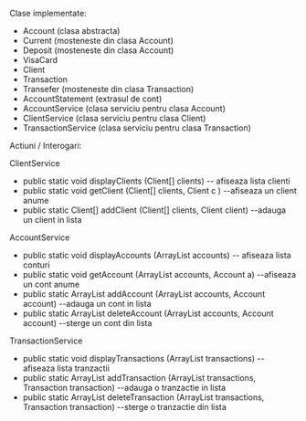 Clase implementate:

- Account (clasa abstracta)
- Current (mosteneste din clasa Account)
- Deposit (mosteneste din clasa Account)
- VisaCard 
- Client
- Transaction
- Transefer (mosteneste din clasa Transaction)
- AccountStatement (extrasul de cont)
- AccountService (clasa serviciu pentru clasa Account)
- ClientService (clasa serviciu pentru clasa Client)
- TransactionService (clasa serviciu pentru clasa Transaction)

Actiuni / Interogari:

ClientService
-  public static void displayClients (Client[] clients)  -- afiseaza lista clienti
-  public static void getClient (Client[] clients, Client c ) --afiseaza un client anume
-  public static Client[] addClient (Client[] clients, Client client) --adauga un client in lista 

AccountService
-  public static void displayAccounts (ArrayList<Account> accounts) -- afiseaza lista conturi
-  public static void getAccount (ArrayList<Account> accounts, Account a) --afiseaza un cont anume
-  public static ArrayList<Account> addAccount (ArrayList<Account> accounts, Account account) --adauga un cont in lista
-  public static ArrayList<Account> deleteAccount (ArrayList<Account> accounts, Account account) --sterge un cont din lista

TransactionService
- public static void displayTransactions (ArrayList<Transaction> transactions) -- afiseaza lista tranzactii
- public static ArrayList<Transaction> addTransaction (ArrayList<Transaction> transactions, Transaction transaction) --adauga o tranzactie in lista
- public static ArrayList<Transaction> deleteTransaction (ArrayList<Transaction> transactions, Transaction transaction) --sterge o tranzactie din lista
